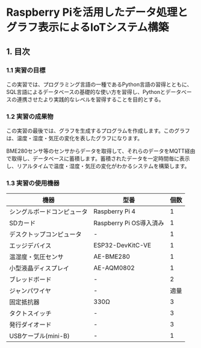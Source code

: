 
# Raspberry Piを活用したデータ処理とグラフ表示によるIoTシステム構築

## 1. 目次

### 1.1 実習の目標

この実習では、プログラミング言語の一種であるPython言語の習得とともに、SQL言語によるデータベースの基礎的な使い方を習得し、Pythonとデータベースの連携させたより実践的なレベルを習得することを目的とする。

### 1.2 実習の成果物

この実習の最後では、グラフを生成するプログラムを作成します。このグラフは、温度・湿度・気圧の変化を表したグラフになります。

BME280センサ等のセンサからデータを取得して、それらのデータをMQTT経由で取得し、データベースに蓄積します。蓄積されたデータを一定時間毎に表示し、リアルタイムで温度・湿度・気圧の変化がわかるシステムを構築します。

### 1.3 実習の使用機器

| 機器 | 型番 | 個数 |
| --- | --- | --- |
| シングルボードコンピュータ | Raspberry Pi 4 | 1 |
| SDカード | Raspberry Pi OS導入済み | 1 |
| デスクトップコンピュータ | - | 1 |
| エッジデバイス | ESP32-DevKitC-VE | 1 |
| 温湿度・気圧センサ |AE-BME280 | 1 |
| 小型液晶ディスプレイ | AE-AQM0802 | 1 |
| ブレッドボード | - | 2 |
| ジャンパワイヤ | - | 適量 |
| 固定抵抗器 | 330Ω | 3 |
| タクトスイッチ | - | 3 |
| 発行ダイオード | - | 3 |
| USBケーブル(mini-B) | - | 1 |
